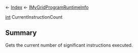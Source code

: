 ← [Index](Api-Index) ← [IMyGridProgramRuntimeInfo](Sandbox.ModAPI.Ingame.IMyGridProgramRuntimeInfo)

[int](System.Int32) CurrentInstructionCount

## Summary

Gets the current number of significant instructions executed.

